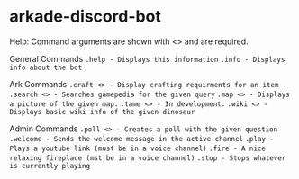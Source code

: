# arkade-discord-bot
Help:
Command arguments are shown with <> and are required.

General Commands
`.help - Displays this information`
`.info - Displays info about the bot`

Ark Commands
`.craft <> - Display crafting requirments for an item`
`.search <> - Searches gamepedia for the given query`
`.map <> - Displays a picture of the given map.`
`.tame <> - In development.`
`.wiki <> - Displays basic wiki info of the given dinosaur`

Admin Commands
`.poll <> - Creates a poll with the given question`
`.welcome - Sends the welcome message in the active channel`
`.play - Plays a youtube link (must be in a voice channel)`
`.fire - A nice relaxing fireplace (mst be in a voice channel)`
`.stop - Stops whatever is currently playing`

